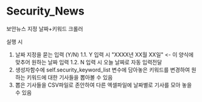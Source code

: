 # Security_News
보안뉴스 지정 날짜+키워드 크롤러

실행 시 
1. 날짜 지정을 묻는 입력 (Y/N)
1.1. Y 입력 시 "XXXX년 XX월 XX일" <- 이 양식에 맞추어 원하는 날짜 입력
1.2. N 입력 시 오늘 날짜로 자동 입력전달
2. 생성자함수에 self.security_keyword_list 변수에 담아놓은 키워드를 변경하여 원하는 키워드에 대한 기사들을 뽑아볼 수 있음
3. 뽑은 기사들을 CSV파일로 존안하여 다른 엑셀파일에 날짜별로 기사를 모아 놓을 수 있음
